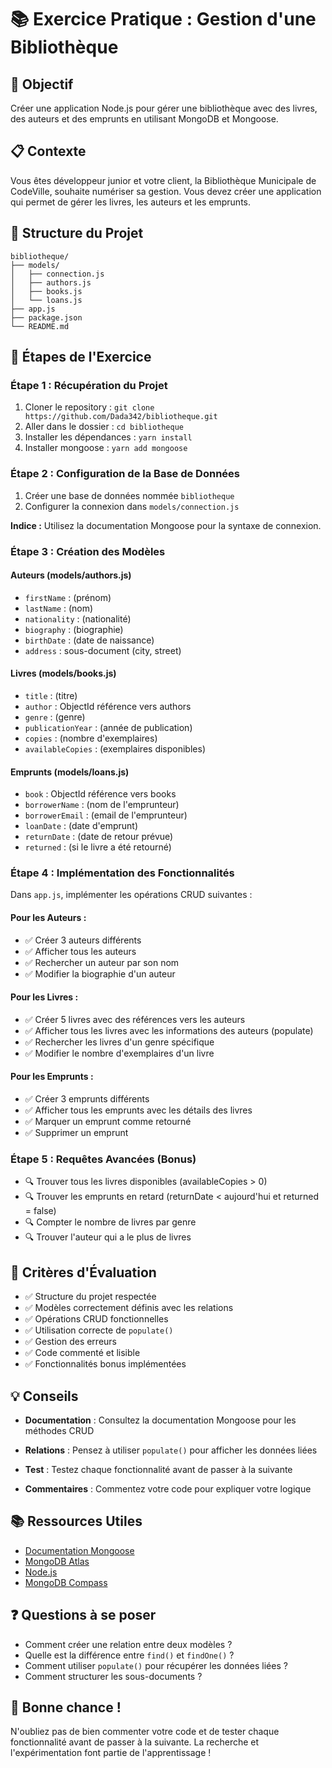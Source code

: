 # 📚 Exercice Pratique : Gestion d'une Bibliothèque

## 🎯 Objectif

Créer une application Node.js pour gérer une bibliothèque avec des livres, des auteurs et des emprunts en utilisant MongoDB et Mongoose.

## 📋 Contexte

Vous êtes développeur junior et votre client, la Bibliothèque Municipale de CodeVille, souhaite numériser sa gestion. Vous devez créer une application qui permet de gérer les livres, les auteurs et les emprunts.

## 📁 Structure du Projet

```
bibliotheque/
├── models/
│   ├── connection.js
│   ├── authors.js
│   ├── books.js
│   └── loans.js
├── app.js
├── package.json
└── README.md
```

## 📝 Étapes de l'Exercice

### Étape 1 : Récupération du Projet

1. Cloner le repository : `git clone https://github.com/Dada342/bibliotheque.git`
2. Aller dans le dossier : `cd bibliotheque`
3. Installer les dépendances : `yarn install`
4. Installer mongoose : `yarn add mongoose`

### Étape 2 : Configuration de la Base de Données

1. Créer une base de données nommée `bibliotheque`
2. Configurer la connexion dans `models/connection.js`

**Indice :** Utilisez la documentation Mongoose pour la syntaxe de connexion.

### Étape 3 : Création des Modèles

#### Auteurs (models/authors.js)

- `firstName` : (prénom)
- `lastName` : (nom)
- `nationality` : (nationalité)
- `biography` : (biographie)
- `birthDate` : (date de naissance)
- `address` : sous-document (city, street)

#### Livres (models/books.js)

- `title` : (titre)
- `author` : ObjectId référence vers authors
- `genre` : (genre)
- `publicationYear` : (année de publication)
- `copies` : (nombre d'exemplaires)
- `availableCopies` : (exemplaires disponibles)

#### Emprunts (models/loans.js)

- `book` : ObjectId référence vers books
- `borrowerName` : (nom de l'emprunteur)
- `borrowerEmail` : (email de l'emprunteur)
- `loanDate` : (date d'emprunt)
- `returnDate` : (date de retour prévue)
- `returned` : (si le livre a été retourné)

### Étape 4 : Implémentation des Fonctionnalités

Dans `app.js`, implémenter les opérations CRUD suivantes :

#### Pour les Auteurs :

- ✅ Créer 3 auteurs différents
- ✅ Afficher tous les auteurs
- ✅ Rechercher un auteur par son nom
- ✅ Modifier la biographie d'un auteur

#### Pour les Livres :

- ✅ Créer 5 livres avec des références vers les auteurs
- ✅ Afficher tous les livres avec les informations des auteurs (populate)
- ✅ Rechercher les livres d'un genre spécifique
- ✅ Modifier le nombre d'exemplaires d'un livre

#### Pour les Emprunts :

- ✅ Créer 3 emprunts différents
- ✅ Afficher tous les emprunts avec les détails des livres
- ✅ Marquer un emprunt comme retourné
- ✅ Supprimer un emprunt

### Étape 5 : Requêtes Avancées (Bonus)

- 🔍 Trouver tous les livres disponibles (availableCopies > 0)
- 🔍 Trouver les emprunts en retard (returnDate < aujourd'hui et returned = false)
- 🔍 Compter le nombre de livres par genre
- 🔍 Trouver l'auteur qui a le plus de livres

## 🎯 Critères d'Évaluation

- ✅ Structure du projet respectée
- ✅ Modèles correctement définis avec les relations
- ✅ Opérations CRUD fonctionnelles
- ✅ Utilisation correcte de `populate()`
- ✅ Gestion des erreurs
- ✅ Code commenté et lisible
- ✅ Fonctionnalités bonus implémentées

## 💡 Conseils

- **Documentation** : Consultez la documentation Mongoose pour les méthodes CRUD
- **Relations** : Pensez à utiliser `populate()` pour afficher les données liées
- **Test** : Testez chaque fonctionnalité avant de passer à la suivante

- **Commentaires** : Commentez votre code pour expliquer votre logique

## 📚 Ressources Utiles

- [Documentation Mongoose](https://mongoosejs.com/)
- [MongoDB Atlas](https://www.mongodb.com/atlas)
- [Node.js](https://nodejs.org/)
- [MongoDB Compass](https://www.mongodb.com/compass)

## ❓ Questions à se poser

- Comment créer une relation entre deux modèles ?
- Quelle est la différence entre `find()` et `findOne()` ?
- Comment utiliser `populate()` pour récupérer les données liées ?
- Comment structurer les sous-documents ?

## 🎉 Bonne chance !

N'oubliez pas de bien commenter votre code et de tester chaque fonctionnalité avant de passer à la suivante. La recherche et l'expérimentation font partie de l'apprentissage !
